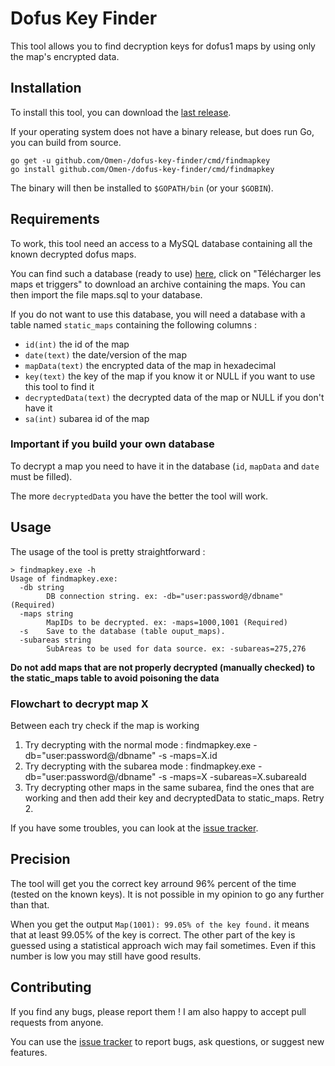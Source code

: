 # Dofus Key Finder

This tool allows you to find decryption keys for dofus1 maps by using only the map's encrypted data.

## Installation

To install this tool, you can download the [last release](https://github.com/Omen-/dofus-key-finder/releases).

If your operating system does not have a binary release, but does run Go, you can build from source.

```
go get -u github.com/Omen-/dofus-key-finder/cmd/findmapkey
go install github.com/Omen-/dofus-key-finder/cmd/findmapkey
```
The binary will then be installed to `$GOPATH/bin` (or your `$GOBIN`).

## Requirements

To work, this tool need an access to a MySQL database containing all the known decrypted dofus maps.

You can find such a database (ready to use) [here](http://www.swf-redirect.com/tools/tunnel/), click on "Télécharger les maps et triggers" to download an archive containing the maps. You can then import the file maps.sql to your database.

If you do not want to use this database, you will need a database with a table named `static_maps` containing the following columns :
+ `id(int)` the id of the map
+ `date(text)` the date/version of the map
+ `mapData(text)` the encrypted data of the map in hexadecimal
+ `key(text)` the key of the map if you know it or NULL if you want to use this tool to find it 
+ `decryptedData(text)` the decrypted data of the map  or NULL if you don't have it
+ `sa(int)` subarea id of the map

### Important if you build your own database

To decrypt a map you need to have it in the database (`id`, `mapData` and `date` must be filled).

The more `decryptedData` you have the better the tool will work.

## Usage

The usage of the tool is pretty straightforward :
```
> findmapkey.exe -h
Usage of findmapkey.exe:    
  -db string  
        DB connection string. ex: -db="user:password@/dbname" (Required)      
  -maps string                                                          
        MapIDs to be decrypted. ex: -maps=1000,1001 (Required) 
  -s    Save to the database (table ouput_maps).  
  -subareas string                   
        SubAreas to be used for data source. ex: -subareas=275,276
```
**Do not add maps that are not properly decrypted (manually checked) to the static_maps table to avoid poisoning the data**

### Flowchart to decrypt map X

Between each try check if the map is working
1. Try decrypting with the normal mode : findmapkey.exe -db="user:password@/dbname" -s -maps=X.id
2. Try decrypting with the subarea mode : findmapkey.exe -db="user:password@/dbname" -s -maps=X -subareas=X.subareaId
3. Try decrypting other maps in the same subarea, find the ones that are working and then add their key and decryptedData to static_maps. Retry 2.

If you have some troubles, you can look at the [issue tracker](https://github.com/Omen-/dofus-key-finder/issues).
## Precision

The tool will get you the correct key arround 96% percent of the time (tested on the known keys). It is not possible in my opinion to go any further than that.

When you get the output `Map(1001): 99.05% of the key found.` it means that at least 99.05% of the key is correct. The other part of the key is guessed using a statistical approach wich may fail sometimes. Even if this number is low you may still have good results.

## Contributing

If you find any bugs, please report them ! I am also happy to accept pull requests from anyone.

You can use the [issue tracker](https://github.com/Omen-/dofus-key-finder/issues) to report bugs, ask questions, or suggest new features.
